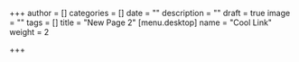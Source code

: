 +++
author = []
categories = []
date = ""
description = ""
draft = true
image = ""
tags = []
title = "New Page 2"
[menu.desktop]
name = "Cool Link"
weight = 2

+++
